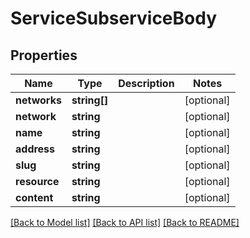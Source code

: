 # ServiceSubserviceBody

## Properties
Name | Type | Description | Notes
------------ | ------------- | ------------- | -------------
**networks** | **string[]** |  | [optional] 
**network** | **string** |  | [optional] 
**name** | **string** |  | [optional] 
**address** | **string** |  | [optional] 
**slug** | **string** |  | [optional] 
**resource** | **string** |  | [optional] 
**content** | **string** |  | [optional] 

[[Back to Model list]](../../README.md#documentation-for-models) [[Back to API list]](../../README.md#documentation-for-api-endpoints) [[Back to README]](../../README.md)

